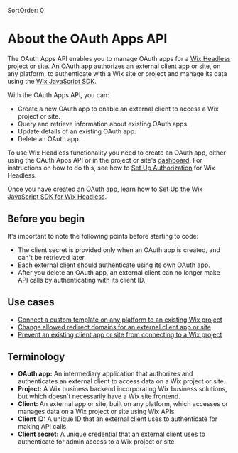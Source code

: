 SortOrder: 0
# About the OAuth Apps API

The OAuth Apps API enables you to manage OAuth apps for a [Wix Headless](https://dev.wix.com/api/sdk/about-wix-headless/overview) project or site. An OAuth app authorizes an external client app or site, on any platform, to authenticate with a Wix site or project and manage its data using the [Wix JavaScript SDK](https://dev.wix.com/api/sdk/introduction/about-the-wix-javascript-sdk).

With the OAuth Apps API, you can:

+ Create a new OAuth app to enable an external client to access a Wix project or site.
+ Query and retrieve information about existing OAuth apps.
+ Update details of an existing OAuth app.
+ Delete an OAuth app.

To use Wix Headless functionality you need to create an OAuth app, either using the OAuth Apps API or in the project or site's [dashboard](https://www.wix.com/my-account/site-selector/?buttonText=Select%20Site&title=Select%20a%20Site&autoSelectOnSingleSite=true&actionUrl=https:%2F%2Fwww.wix.com%2Fdashboard%2F%7B%7BmetaSiteId%7D%7D%2Foauth-apps-settings). For instructions on how to do this, see how to [Set Up Authorization](https://dev.wix.com/api/sdk/sdk-setup:-wix-headless/authorization) for Wix Headless.

Once you have created an OAuth app, learn how to [Set Up the Wix JavaScript SDK for Wix Headless](https://dev.wix.com/api/sdk/sdk-setup:-wix-headless/set-up-the-wix-sdk).

## Before you begin

It's important to note the following points before starting to code:

+ The client secret is provided only when an OAuth app is created, and can't be retrieved later.
+ Each external client should authenticate using its own OAuth app.
+ After you delete an OAuth app, an external client can no longer make API calls by authenticating with its client ID.

## Use cases

+ [Connect a custom template on any platform to an existing Wix project](https://dev.wix.com/api/rest/auth-management/oauth-apps/sample-flows#connect-a-custom-template-on-any-platform-to-an-existing-wix-project)
+ [Change allowed redirect domains for an external client app or site](https://dev.wix.com/api/rest/auth-management/oauth-apps/sample-flows#change-allowed-redirect-domains-for-an-external-client-app-or-site)
+ [Prevent an existing client app or site from connecting to a Wix project](https://dev.wix.com/api/rest/auth-management/oauth-apps/sample-flows#prevent-an-existing-client-app-or-site-from-connecting-to-a-wix-project)

## Terminology

+ **OAuth app:** An intermediary application that authorizes and authenticates an external client to access data on a Wix project or site.
+ **Project:** A Wix business backend incorporating Wix business solutions, but which doesn't necessarily have a Wix site frontend.
+ **Client:** An external app or site, built on any platform, which accesses or manages data on a Wix project or site using Wix APIs.
+ **Client ID:** A unique ID that an external client uses to authenticate for making API calls.
+ **Client secret:** A unique credential that an external client uses to authenticate for admin access to a Wix project or site.
